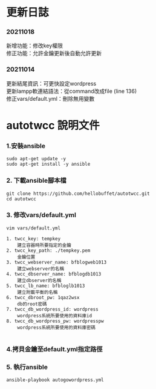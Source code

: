 # 更新日誌  
### 20211018  
新增功能：修改key權限  
修正功能：允許金鑰更新後自動允許更新  

### 20211014  
更新結尾資訊：可更快設定wordpress  
更新lampp軟連結語法：從command改成file (line 136)  
修正vars/default.yml：刪除無用變數

# autotwcc 說明文件

### 1.安裝ansible
```
sudo apt-get update -y
sudo apt-get install -y ansible  

```
### 2. 下載ansible腳本檔
```
git clone https://github.com/hellobuffet/autotwcc.git
cd autotwcc  

```
### 3. 修改vars/default.yml
```
vim vars/default.yml
```

```
1. twcc_key: tempkey  
    建立容器時所要指定的金鑰
2. twcc_key_path: ./tempkey.pem  
    金鑰位置
3. twcc_webserver_name: bfblogweb1013  
    建立webserver的名稱
4. twcc_dbserver_name: bfblogdb1013  
    建立dbserver的名稱
5. twcc_lb_name: bfbloglb1013  
    建立附載平衡的名稱
6. twcc_dbroot_pw: 1qaz2wsx  
    db的root密碼
7. twcc_db_wordpress_id: wordpress  
    wordpress系統所要使用的資料庫id
8. twcc_db_wordpress_pw: wordpresspw  
    wordpress系統所要使用的資料庫密碼
    
```
### 4.拷貝金鑰至default.yml指定路徑

### 5. 執行ansible
```
ansible-playbook autogowordpress.yml  

```

